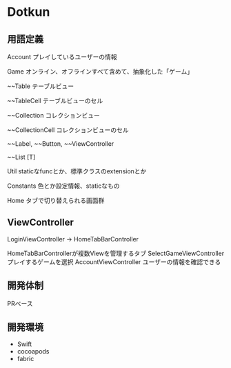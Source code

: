 # Dotkun

## 用語定義
Account
プレイしているユーザーの情報

Game
オンライン、オフラインすべて含めて、抽象化した「ゲーム」

~~Table
テーブルビュー

~~TableCell
テーブルビューのセル

~~Collection
コレクションビュー

~~CollectionCell
コレクションビューのセル

~~Label, ~~Button, ~~ViewController

~~List
[T]

Util
staticなfuncとか、標準クラスのextensionとか

Constants
色とか設定情報、staticなもの

Home
タブで切り替えられる画面群


## ViewController

LoginViewController → HomeTabBarController

HomeTabBarControllerが複数Viewを管理するタブ
    SelectGameViewController
        プレイするゲームを選択
    AccountViewController
        ユーザーの情報を確認できる


## 開発体制
PRベース

## 開発環境
- Swift
- cocoapods
- fabric


